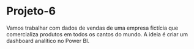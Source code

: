# Projeto-6
Vamos trabalhar com dados de vendas de uma empresa fictícia que comercializa produtos em todos os cantos do mundo.  A ideia é criar um dashboard analítico no Power BI.
